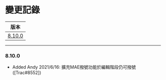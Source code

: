 變更記錄
===
| 版本 |
| :---: |
| [8.10.0](#v8_10_0) |

***
### <a id='v8_10_0'></a>8.10.0
* Added Andy 2021/6/16: 擴充MAE撥號功能於編輯階段仍可撥號 ([Trac#8552])
